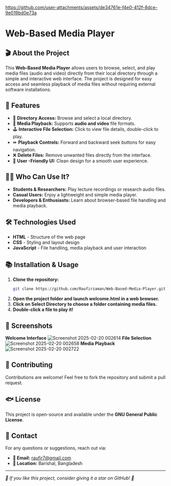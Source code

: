 

https://github.com/user-attachments/assets/de34761e-f4e0-412f-8dce-9e019bd0e73a

# Web-Based Media Player

## 🎬 About the Project
This **Web-Based Media Player** allows users to browse, select, and play media files (audio and video) directly from their local directory through a simple and interactive web interface. The project is designed for easy access and seamless playback of media files without requiring external software installations.

## 🚀 Features
- 📁 **Directory Access:** Browse and select a local directory.
- 🎥 **Media Playback:** Supports **audio and video** file formats.
- 🕹️ **Interactive File Selection:** Click to view file details, double-click to play.
- ⏩ **Playback Controls:** Forward and backward seek buttons for easy navigation.
- ❌ **Delete Files:** Remove unwanted files directly from the interface.
- 🎨 **User -Friendly UI:** Clean design for a smooth user experience.

## 👨‍💻 Who Can Use It?
- **Students & Researchers:** Play lecture recordings or research audio files.
- **Casual Users:** Enjoy a lightweight and simple media player.
- **Developers & Enthusiasts:** Learn about browser-based file handling and media playback.

## 🛠️ Technologies Used
- **HTML** - Structure of the web page
- **CSS** - Styling and layout design
- **JavaScript** - File handling, media playback and user interaction

## 📚 Installation & Usage
1. **Clone the repository:**
   ```bash
   git clone https://github.com/Raufirzaman/Web-Based-Media-Player.git
2. **Open the project folder and launch welcome.html in a web browser.**
3. **Click on Select Directory to choose a folder containing media files.**
4. **Double-click a file to play it!**

## 📸 Screenshots
**Welcome Interface**
![Screenshot 2025-02-20 002614](https://github.com/user-attachments/assets/d923e34e-6df4-4c3f-b28e-cb5d24879745)
**File Selection**
![Screenshot 2025-02-20 002658](https://github.com/user-attachments/assets/357ea28d-3ca1-4c82-8a12-0d70862803ca)
**Media Playback**
![Screenshot 2025-02-20 002722](https://github.com/user-attachments/assets/37ee4c21-40db-4800-914d-5f1383a3c158)

## 🤝 Contributing
Contributions are welcome! Feel free to fork the repository and submit a pull request.

## 🐟 License
This project is open-source and available under the **GNU General Public License**.

## 💌 Contact
For any questions or suggestions, reach out via:
* **📧 Email:** raufir7@gmail.com
* **📍 Location:** Barishal, Bangladesh
___

*🌟 If you like this project, consider giving it a star on GitHub! 🌟*
